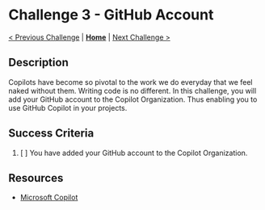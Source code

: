 # Challenge 3 - GitHub Account

[< Previous Challenge](./challenge2.md) | **[Home](./introduction.md)** | [Next Challenge >](./challenge4.md)

## Description

Copilots have become so pivotal to the work we do everyday that we feel naked without them. Writing code is no different. In this challenge, you will add your GitHub account to the Copilot Organization. Thus enabling you to use GitHub Copilot in your projects.

## Success Criteria

1. [ ] You have added your GitHub account to the Copilot Organization.

## Resources

- [Microsoft Copilot](https://repos.opensource.microsoft.com/orgs/MicrosoftCopilot)
